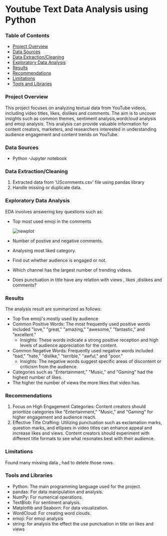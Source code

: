 # Youtube Text Data Analysis using Python

### Table of Contents
 - [Project Overview](Project-Overview)
 - [Data Sources](Data-Sources)
 - [Data Extraction/Cleaning](Data-Extraction/Cleaning)
 - [Exploratory Data Analysis](Exploratory-Data-Analysis)
 - [Results](Results)
 - [Recommendations](Recommendations)
 - [Limitations](Limitations)
 - [Tools and Libraries](Tools-and-Libraries)


### Project Overview

This project focuses on analyzing textual data from YouTube videos, including video titles, likes, dislikes and comments. The aim is to uncover insights such as common themes, sentiment analysis,wordcloud analysis and emoji analysis. This analysis can provide valuable information for content creators, marketers, and researchers interested in understanding audience engagement and content trends on YouTube.

### Data Sources

- Python -Jupyter notebook

### Data Extraction/Cleaning

1. Extracted data from 'UScomments.csv' file using pandas library
2. Handle missing or duplicate data.

### Exploratory Data Analysis

EDA involves answering  key questions such as:

- Top most used emoji in the comments

  ![newplot](https://github.com/hritika9/Youtube-text-data-analysis/assets/94508484/50d741b0-f27d-466b-8c8a-20356870c35d)

- Number of postive and negative comments.
- Analysing most liked category.
- Find out whether audience is engaged or not.
- Which channel has the largest number of trending videos.
- Does punctuation in title have any relation with views , likes ,dislikes and comments?



### Results

The analysis result are summarized as follows:

- Top five emoji's mostly used by audience
- Common Positive Words: The most frequently used positive words included "love," "great," "amazing," "awesome," "fantastic," and "excellent."
    - Insights: These words indicate a strong positive reception and high levels of audience appreciation for the content.
- Common Negative Words: Frequently used negative words included "bad," "hate," "dislike," "terrible," "awful," and "poor."
     - Insights: The negative words suggest specific areas of discontent or criticism from the audience.
- Categories such as "Entertainment," "Music," and "Gaming" had the highest number of likes.
- The higher the number of views the more likes that video has.

### Recommendations

1. Focus on High Engagement Categories: Content creators should prioritize categories like "Entertainment," "Music," and "Gaming" for higher engagement and audience reach.
2. Effective Title Crafting: Utilizing punctuation such as exclamation marks, question marks, and ellipses in video titles can enhance appeal and increase likes and views. Content creators should experiment with different title formats to see what resonates best with their audience.

### Limitations

Found many missing data , had to delete those rows.

### Tools and Libraries

- Python: The main programming language used for the project.
- pandas: For data manipulation and analysis.
- NumPy: For numerical operations.
- TextBlob: For sentiment analysis.
- Matplotlib and Seaborn: For data visualization.
- WordCloud: For creating word clouds.
- emoji: For emoji analysis
- string: for analysis the effect the use punctuation in title on likes and views


